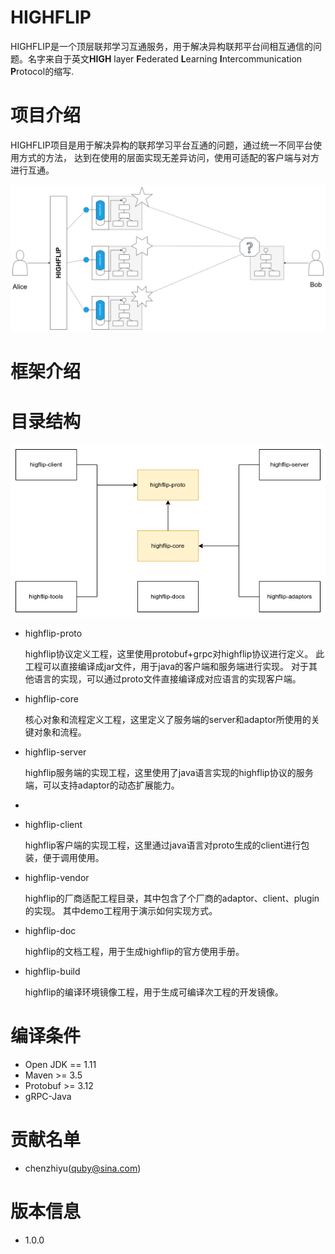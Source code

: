 HIGHFLIP
===================
HIGHFLIP是一个顶层联邦学习互通服务，用于解决异构联邦平台间相互通信的问题。名字来自于英文**HIGH** 
layer **F**ederated **L**earning **I**ntercommunication **P**rotocol的缩写. 

# 项目介绍
HIGHFLIP项目是用于解决异构的联邦学习平台互通的问题，通过统一不同平台使用方式的方法，
达到在使用的层面实现无差异访问，使用可适配的客户端与对方进行互通。

![img.png](highflip-doc/doc/images/sence.png)
# 框架介绍


# 目录结构

![img.png](highflip-doc/doc/images/directories.png)

- highflip-proto

  highflip协议定义工程，这里使用protobuf+grpc对highflip协议进行定义。
  此工程可以直接编译成jar文件，用于java的客户端和服务端进行实现。
  对于其他语言的实现，可以通过proto文件直接编译成对应语言的实现客户端。


- highflip-core
    
  核心对象和流程定义工程，这里定义了服务端的server和adaptor所使用的关键对象和流程。


- highflip-server

  highflip服务端的实现工程，这里使用了java语言实现的highflip协议的服务端，可以支持adaptor的动态扩展能力。
- 

- highflip-client

  highflip客户端的实现工程，这里通过java语言对proto生成的client进行包装，便于调用使用。


- highflip-vendor

  highflip的厂商适配工程目录，其中包含了个厂商的adaptor、client、plugin的实现。
  其中demo工程用于演示如何实现方式。


- highflip-doc
  
  highflip的文档工程，用于生成highflip的官方使用手册。


- highflip-build
  
  highflip的编译环境镜像工程，用于生成可编译次工程的开发镜像。

# 编译条件
- Open JDK == 1.11
- Maven >= 3.5
- Protobuf >= 3.12
- gRPC-Java

# 贡献名单
- chenzhiyu(quby@sina.com)

# 版本信息
- 1.0.0
